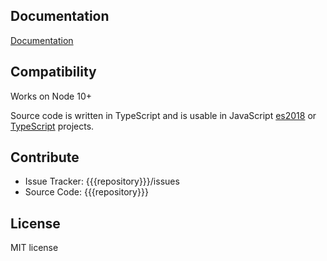 Documentation
-------------

[Documentation]({{{docsRoot}}}/packages/{{{short}}}/api)

Compatibility
-------------

Works on Node 10+

Source code is written in TypeScript and is usable in JavaScript [es2018](https://2ality.com/2017/02/ecmascript-2018.html) or [TypeScript](https://www.typescriptlang.org/docs/home.html) projects.

Contribute
----------

- Issue Tracker: {{{repository}}}/issues
- Source Code: {{{repository}}}

License
-------

MIT license

[license-image]: http://img.shields.io/badge/license-MIT-blue.svg?style=flat
[license-url]: LICENSE

[npm-url]: https://npmjs.org/package/{{{name}}}
[npm-version-image]: http://img.shields.io/npm/v/{{{name}}}.svg?style=flat
[npm-downloads-image]: http://img.shields.io/npm/dm/{{{name}}}.svg?style=flat

[travis-url]: http://travis-ci.org/crucialfelix/supercolliderjs
[travis-image]: https://travis-ci.org/crucialfelix/supercolliderjs.svg?branch=master

